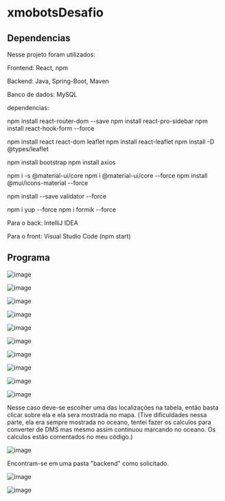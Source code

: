 # xmobotsDesafio

## Dependencias

Nesse projeto foram utilizados:

Frontend:
React, npm

Backend:
Java, Spring-Boot, Maven

Banco de dados:
MySQL


dependencias:

npm install react-router-dom --save
npm install react-pro-sidebar
npm install react-hook-form --force

npm install react react-dom leaflet
npm install react-leaflet
npm install -D @types/leaflet

npm install bootstrap
npm install axios

npm i -s @material-ui/core
npm i @material-ui/core --force
npm install @mui/icons-material --force

npm install --save validator --force

npm i yup --force
npm i formik --force

Para o back:
IntelliJ IDEA

Para o front:
Visual Studio Code (npm start)

## Programa

![image](https://user-images.githubusercontent.com/60801559/234744423-c835ac1c-9163-462f-af51-fdfa9c29a830.png)

![image](https://user-images.githubusercontent.com/60801559/234744497-058cc414-f54a-4634-9b9e-ccba2d39adfe.png)

![image](https://user-images.githubusercontent.com/60801559/234744611-d705b9f7-4f5b-4210-a2ae-a556eddf4581.png)

![image](https://user-images.githubusercontent.com/60801559/234744693-3ddb1d5d-ca0b-4c0f-b585-030bb38d1925.png)

![image](https://user-images.githubusercontent.com/60801559/234744802-d48dd551-e824-49c9-9230-925a41026764.png)

![image](https://user-images.githubusercontent.com/60801559/234745051-b7577918-7c32-4f85-82db-1533b5b03bbb.png)

![image](https://user-images.githubusercontent.com/60801559/234745125-8eff7078-70f6-4f03-a1b0-d09e6d8132c5.png)

![image](https://user-images.githubusercontent.com/60801559/234745224-e1d1daac-f1a0-4c3a-ae1b-b94ba7672176.png)

![image](https://user-images.githubusercontent.com/60801559/234745297-8f05a4e9-6904-4a38-a102-1508b6e98e48.png)

![image](https://user-images.githubusercontent.com/60801559/234745393-a968a4e7-75db-4660-8581-bc8ffcafb0b4.png)

Nesse caso deve-se escolher uma das localizações na tabela, então basta clicar sobre ela e ela sera mostrada no mapa. (Tive dificuldades nessa parte, ela era sempre mostrada no oceano, tentei fazer os calculos para converter de DMS mas mesmo assim continuou marcando no oceano. Os calculos estão comentados no meu código.)

![image](https://user-images.githubusercontent.com/60801559/234745743-33f8234e-c69d-42c4-a434-c24344ea228c.png)

Encontram-se em uma pasta "backend" como solicitado. 

![image](https://user-images.githubusercontent.com/60801559/234746046-15bf2406-910a-496d-9701-45565546c12c.png)

![image](https://user-images.githubusercontent.com/60801559/234745927-e792f2f1-78ec-4d16-a7b5-94cb5a25fec0.png)

